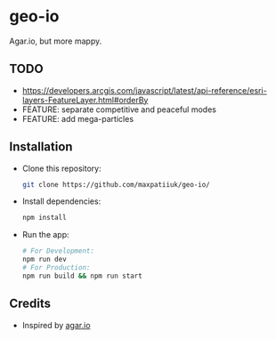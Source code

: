 # geo-io

Agar.io, but more mappy.

## TODO

- https://developers.arcgis.com/javascript/latest/api-reference/esri-layers-FeatureLayer.html#orderBy
- FEATURE: separate competitive and peaceful modes
- FEATURE: add mega-particles

## Installation

- Clone this repository:

  ```sh
  git clone https://github.com/maxpatiiuk/geo-io/
  ```

- Install dependencies:

  ```sh
  npm install
  ```

- Run the app:

  ```sh
  # For Development:
  npm run dev
  # For Production:
  npm run build && npm run start
  ```

## Credits

- Inspired by [agar.io](https://agar.io/)
